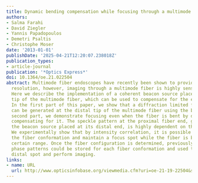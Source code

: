 ```yaml
---
title: Dynamic bending compensation while focusing through a multimode fiber
authors:
- Salma Farahi
- David Ziegler
- Yannis Papadopoulos
- Demetri Psaltis
- Christophe Moser
date: '2013-01-01'
publishDate: '2025-04-21T12:20:07.238018Z'
publication_types:
- article-journal
publication: '*Optics Express*'
doi: 10.1364/oe.21.022504
abstract: Multimode fiber endoscopes have recently been shown to provide sub-micrometer
  resolution, however, imaging through a multimode fiber is highly sensitive to bending.
  Here we describe the implementation of a coherent beacon source placed at the distal
  tip of the multimode fiber, which can be used to compensate for the effects of bending.
  In the first part of this paper, we show that a diffraction limited focused spot
  can be generated at the distal tip of the multimode fiber using the beacon. In the
  second part, we demonstrate focusing even when the fiber is bent by dynamically
  compensating for it. The speckle pattern at the proximal fiber end, generated by
  the beacon source placed at its distal end, is highly dependent on the fiber conformation.
  We experimentally show that by intensity correlation, it is possible to identify
  the fiber conformation and maintain a focus spot while the fiber is bent over a
  certain range. Once the fiber configuration is determined, previously calibrated
  phase patterns could be stored for each fiber conformation and used to scan the
  distal spot and perform imaging.
links:
- name: URL
  url: http://www.opticsinfobase.org/viewmedia.cfm?uri=oe-21-19-22504&seq=0&html=true
---
```

